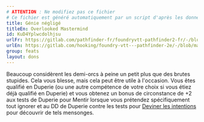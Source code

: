 ```yaml
---
# ATTENTION : Ne modifiez pas ce fichier
# Ce fichier est généré automatiquement par un script d'après les données du module Foundry VTT officiel et de sa traduction
title: Génie négligé
titleEn: Overlooked Mastermind
id: KuD4Yplwcdolhjsu
urlFr: https://gitlab.com/pathfinder-fr/foundryvtt-pathfinder2-fr/-/blob/master/data/feats/KuD4Yplwcdolhjsu.htm
urlEn: https://gitlab.com/hooking/foundry-vtt---pathfinder-2e/-/blob/master/packs/data/feats.db/overlooked-mastermind.json
group: feats
layout: dons
---
```

Beaucoup considèrent les demi-orcs à peine un petit plus que des brutes stupides. Cela vous blesse, mais cela peut être utile à l'occasion. Vous êtes qualifié en Duperie (ou une autre compétence de votre choix si vous étiez déjà qualifié en Duperie) et vous obtenez un bonus de circonstance de +2 aux tests de Duperie pour Mentir lorsque vous prétendez spécifiquement tout ignorer et au DD de Duperie contre les tests pour [Deviner les intentions](../actions/deviner-les-intentions.md) pour découvrir de tels mensonges.


